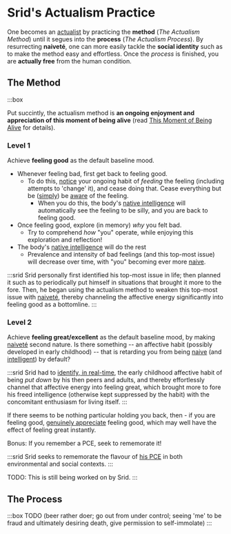 # Srid's Actualism Practice

One becomes an [actualist](https://actualfreedom.com.au/an/) by practicing the **method** (_The Actualism Method_) until it segues into the **process** (_The Actualism Process_). By resurrecting **naiveté**, one can more easily tackle the **social identity** such as to make the method easy and effortless. Once the *process* is finished, you are **actually free** from the human condition.

## The Method

:::box

Put succintly, the actualism method is **an ongoing enjoyment and appreciation of this moment of being alive** (read [This Moment of Being Alive](https://www.actualfreedom.com.au/richard/articles/thismomentofbeingalive.htm) for details).

### Level 1
            
Achieve **feeling good** as the default baseline mood.

- Whenever feeling bad, first get back to feeling good.
  - To do this, [notice](#awareness) your ongoing habit of *feeding* the feeling (including attempts to 'change' it), and cease doing that. Cease everything but be ([simply](#naivete)) be [aware](#awareness) of the feeling.
    - When you do this, the body's [native intelligence](#intelligence) will automatically see the feeling to be silly, and you are back to feeling good.
- Once feeling good, explore (in memory) *why* you felt bad.
  - Try to comprehend *how* "you" operate, while enjoying this exploration and reflection!
- The body's [native intelligence](#intelligence) will do the rest
  - Prevalence and intensity of bad feelings (and this top-most issue) will decrease over time, with "you" becoming ever more [naive](#naivete).

:::srid
Srid personally first identified his top-most issue in life; then planned it such as to periodically put himself in situations that brought it more to the fore. Then, he began using the actualism method to weaken this top-most issue with [naiveté](#naivete), thereby channeling the affective energy significantly into feeling good as a bottomline.
:::

### Level 2

Achieve **feeling great/excellent** as the default baseline mood, by making [naiveté](#naivete) second nature. Is there something -- an affective habit (possibly developed in early childhood) -- that is retarding you from being [naive](#naivete) (and [intelligent](#intelligence)) by default?

:::srid
Srid had to [identify, in real-time](#awareness), the early childhood affective habit of being *put down* by his then peers and adults, and thereby effortlessly channel that affective energy into feeling great, which brought more to fore his freed intelligence (otherwise kept suppressed by the habit) with the concomitant enthusiasm for living itself.
:::

If there seems to be nothing particular holding you back, then - if you are feeling good, [genuinely appreciate](#appreciation) feeling good, which may well have the effect of feeling great instantly.

Bonus: If you remember a PCE, seek to rememorate it! 

:::srid
Srid seeks to rememorate the flavour of [his PCE](https://srid.ca/pce-reports#ms) in both environmental and social contexts.
:::

TODO: This is still being worked on by Srid.
:::

## The Process

:::box
TODO (beer rather doer; go out from under control; seeing 'me' to be fraud and ultimately desiring death, give permission to self-immolate)
:::
